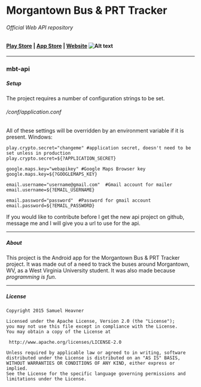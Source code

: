 # Morgantown Bus & PRT Tracker 
###### Official Web API repository

#### [Play Store](https://play.google.com/store/apps/details?id=com.slheavner.wvubus) | [App Store](https://itunes.apple.com/us/app/morgantown-bus-prt-tracker/id993385664?ls=1&mt=8) | [Website](http://morgantownbustracker.org) ![Alt text](https://raw.github.com/slheavner/mbt-android/master/app/src/main/res/drawable-xxxhdpi/ic_launcher.png "mbt-android logo")
-----
### mbt-api

##### Setup
The project requires a number of configuration strings to be set.

###### /conf/application.conf
All of these settings will be overridden by an environment variable if it is present. 
Windows: 
```
play.crypto.secret="changeme" #application secret, doesn't need to be set unless in production
play.crypto.secret=${?APPLICATION_SECRET}

google.maps.key="webapikey" #Google Maps Browser key
google.maps.key=${?GOOGLEMAPS_KEY}

email.username="username@gmail.com"  #Gmail account for mailer
email.username=${?EMAIL_USERNAME}

email.password="password"  #Password for gmail account
email.password=${?EMAIL_PASSWORD}
```

If you would like to contribute before I get the new api project on github, message me and I will give you a url to use for the api. 

-----
##### About

This project is the Android app for the Morgantown Bus & PRT Tracker project. It was made out of a need to track the buses around Morgantown, WV, as a West Virginia University student. It was also made because *programming is fun*.

-----
##### License
```
Copyright 2015 Samuel Heavner

Licensed under the Apache License, Version 2.0 (the "License");
you may not use this file except in compliance with the License.
You may obtain a copy of the License at

 http://www.apache.org/licenses/LICENSE-2.0

Unless required by applicable law or agreed to in writing, software
distributed under the License is distributed on an "AS IS" BASIS,
WITHOUT WARRANTIES OR CONDITIONS OF ANY KIND, either express or implied.
See the License for the specific language governing permissions and
limitations under the License.
```

